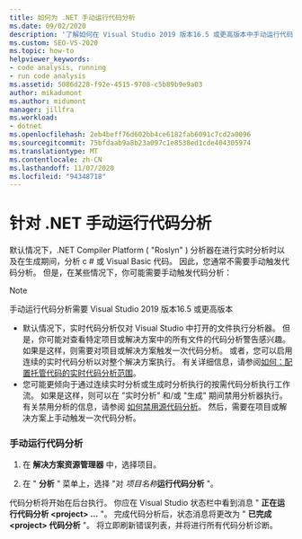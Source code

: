 ```yaml
---
title: 如何为 .NET 手动运行代码分析
ms.date: 09/02/2020
description: '了解如何在 Visual Studio 2019 版本16.5 或更高版本中手动运行代码分析。 请参阅如何对 c # 或 Visual Basic 代码运行 Roslyn 分析器。'
ms.custom: SEO-VS-2020
ms.topic: how-to
helpviewer_keywords:
- code analysis, running
- run code analysis
ms.assetid: 5086d228-f92e-4515-9708-c5b89b9e9a03
author: mikadumont
ms.author: midumont
manager: jillfra
ms.workload:
- dotnet
ms.openlocfilehash: 2eb4beff76d602bb4ce6182fab6091c7cd2a0096
ms.sourcegitcommit: 75bfdaab9a8b23a097c1e8538ed1cde404305974
ms.translationtype: MT
ms.contentlocale: zh-CN
ms.lasthandoff: 11/07/2020
ms.locfileid: "94348718"
---
```

# <a name="run-code-analysis-manually-for-net"></a>针对 .NET 手动运行代码分析
默认情况下，.NET Compiler Platform ( "Roslyn" ) 分析器在进行实时分析时以及在生成期间，分析 c # 或 Visual Basic 代码。 因此，您通常不需要手动触发代码分析。 但是，在某些情况下，你可能需要手动触发代码分析：

> [!NOTE]
> 手动运行代码分析需要 Visual Studio 2019 版本16.5 或更高版本

- 默认情况下，实时代码分析仅对 Visual Studio 中打开的文件执行分析器。 但是，你可能对查看特定项目或解决方案中的所有文件的代码分析警告感兴趣。 如果是这样，则需要对项目或解决方案触发一次代码分析。 或者，您可以启用连续的实时代码分析以对整个解决方案执行。 有关详细信息，请参阅[如何：配置托管代码的实时代码分析范围](./configure-live-code-analysis-scope-managed-code.md)。
- 您可能更倾向于通过连续实时分析或生成时分析执行的按需代码分析执行工作流。 如果是这样，则可以在 "实时分析" 和/或 "生成" 期间禁用分析器执行。 有关禁用分析的信息，请参阅 [如何禁用源代码分析](disable-code-analysis.md)。 然后，需要在项目或解决方案上手动触发一次代码分析。

### <a name="run-code-analysis-manually"></a>手动运行代码分析

1. 在 **解决方案资源管理器** 中，选择项目。

2. 在 " **分析** " 菜单上，选择 "对 *项目名称***运行代码分析** "。

代码分析将开始在后台执行。 你应在 Visual Studio 状态栏中看到消息 " **正在运行代码分析 \<project> ...** "。 完成代码分析后，状态消息将更改为 " **已完成 \<project> 代码分析** "。 将立即刷新错误列表，并将进行所有代码分析诊断。
